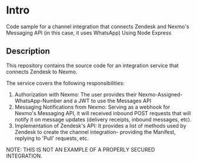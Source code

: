 # Intro 
Code sample for a channel integration that connects Zendesk and Nexmo's Messaging API (in this case, it uses WhatsApp)
Using Node Express 

## Description
This repository contains the source code for an integration service that connects
Zendesk to Nexmo. 

The service covers the following responsibilities: 

1. Authorization with Nexmo: The user provides their Nexmo-Assigned-WhatsApp-Number and a JWT to use the Messages API 
2. Messaging Notifications from Nexmo: Serving as a webhook for Nexmo's Messaging API, it will received inbound POST requests that will notify it on message updates (delivery receipts, inbound messages, etc).  
3. Implementation of Zendesk's API: It provides a list of methods used by Zendesk to create the channel integration- providing the Manifest, replying to 'Pull' requests, etc. 

NOTE: THIS IS NOT AN EXAMPLE OF A PROPERLY SECURED INTEGRATION. 